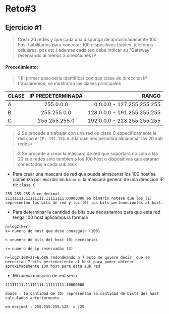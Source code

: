 #  Reto#3 
## Ejercicio #1

> Crear 20 redes y que cada una disponga de aproximadamente 100 host habilitados para conectar 100 dispositivos (tables ,telefonos celulares, pcs etc.) ademas cada red debe indicar su "Gateway" reservando al menos 3 direcciones IP .

 #### Procedimiento: 

 > 1 El primer paso seria identificar con que clase de direccion IP trabajaremos; se mostraran las clases principales 

 **CLASE**  |**IP PREDETERMINADA**  | **RANGO** |
|:------------- |:---------------:| -------------:|
| A         | 255.0.0.0       |0.0.0.0 - 127.255.255.255      |
| B        | 255.255.0.0       |  128.0.0.0 - 191.255.255.255   |
| C         |255.255.255.0       | 192.0.0.0 - 223.255.255.255       |

> 2 Se procede a trabajar con una red de clase C especificamente la red con el `IP: 192.150.0.0` la cual nos permitira almacenar las 20 sub redes<

>3 Se procede a crear la mascara de red que soportara no solo a las 20 sub redes sino tambien a los 100 host o dispositivos que estaran conectados a cada sub red<

- Para crear una mascara de red que pueda almacenar los 100 host se comienza  por escribir en `binario` la mascara general de una direccion IP de `clase C`

```
255.255.255.0 en decimal 
11111111.11111111.11111111.00000000 en binario notese que los (1) representan los bits de red y los (0) los bits pertenecientes al host.
```

- Para determinar la cantidad de bits que necesitamos para que esta red tenga 100 host aplicamos la formula 

```
n=log2(k+r) 
k= numero de host que dese conseguir (100)

n =numero de bits del host (0) necesarios 

r= numero de ip reservadas (3)

n=log2(100+3)=6.686 redondeando a 7 esto me quiere decir  que se necesitan 7 bits perteneciente al host para poder obtener aproximadamente 100 host para esta sub red 
```
- Mi nueva mascara de red seria 
```
11111111.11111111.11111111.10000000

donde : la cantidad de (0) representan la cantidad de bists del host calculados anteriormente 

en decimal : 255.255.255.128  = /25